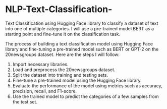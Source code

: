 # NLP-Text-Classification-
Text Classification using Hugging Face library to classify a dataset of text into one of multiple categories. I will use a pre-trained model BERT as a starting point and fine-tune it on the classification task.

The process of building a text classification model using Hugging Face library and fine-tuning a
pre-trained model such as BERT or GPT-2 on the 20newsgroups dataset. Here are the steps I will
follow:
1. Import necessary libraries.
2. Load and preprocess the 20newsgroups dataset.
3. Split the dataset into training and testing sets.
4. Fine-tune a pre-trained model using the Hugging Face library.
5. Evaluate the performance of the model using metrics such as accuracy, precision, recall,
and F1-score.
6. Use the trained model to predict the categories of a few samples from the test set.



